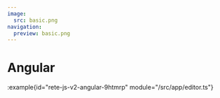 ```yaml
---
image:
  src: basic.png
navigation:
  preview: basic.png
---
```


# Angular

:example{id="rete-js-v2-angular-9htmrp" module="/src/app/editor.ts"}
